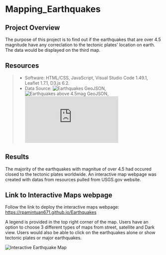 # Mapping_Earthquakes

## Project Overview
The purpose of this project is to find out if the earthquakes that are over 4.5 magnitude have any correclation to the tectonic plates' location on earth. The data would be displayed on the third map.


## Resources

> * Software: HTML/CSS, JavaScript, Visual Studio Code 1.49.1, Leaflet 1.7.1, D3.js 6.2.
> * Data Source: ![Earthquakes GeoJSON](https://earthquake.usgs.gov/earthquakes/feed/v1.0/summary/all_week.geojson), ![Earthquakes above 4.5mag GeoJSON](https://earthquake.usgs.gov/earthquakes/feed/v1.0/summary/4.5_week.geojson), ![Tectonic Plate GeoJSON](https://raw.githubusercontent.com/fraxen/tectonicplates/master/GeoJSON/PB2002_boundaries.json)


## Results
The majority of the earthquakes with  magnitue of over 4.5 had occured closed to the tectonic plates worldwide. An interactive map webpage was created with datas from resources pulled from USGS.gov website.


## Link to Interactive Maps webpage
Follow the link to deploy the interactive maps webpage: https://rpamintuan671.github.io/Earthquakes

A legend is provided in the top right corner of the map. Users have an option to choose 3 different types of maps from street, satellite and Dark view. Users would also be able to click on the earthquakes alone or show tectonic plates or major earthquakes.

![Interactive Earthquake Map](../Interactive%20Earthquake%20Maps.png)
